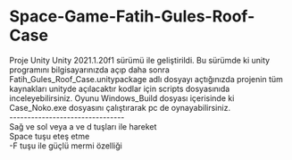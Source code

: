 # Space-Game-Fatih-Gules-Roof-Case
Proje Unity Unity 2021.1.20f1 sürümü ile geliştirildi. Bu sürümde ki unity programını bilgisayarınızda açıp daha sonra Fatih_Gules_Roof_Case.unitypackage adlı dosyayı açtığınızda projenin tüm kaynakları unityde açılacaktır kodlar için scripts dosyasınıda inceleyebilirsiniz. Oyunu Windows_Build dosyası içerisinde ki Case_Noko.exe dosyasını çalıştırarak pc de oynayabilirsiniz.
<br>--------------------------------<br>
Sağ ve sol veya a ve d tuşları ile hareket<br>
Space tuşu eteş etme<br>
-F tuşu ile güçlü mermi özelliği<br>
